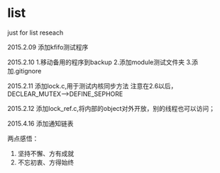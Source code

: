 # list
just for list reseach

2015.2.09
添加kfifo测试程序

2015.2.10
1.移动备用的程序到backup
2.添加module测试文件夹
3.添加.gitignore

2015.2.11
添加lock.c,用于测试内核同步方法
注意在2.6以后，DECLEAR_MUTEX-->DEFINE_SEPHORE

2015.2.12
添加lock_ref.c,将内部的object对外开放，别的线程也可以访问；

2015.4.16
添加通知链表

两点感悟：
1. 坚持不懈、方有成就
2. 不忘初衷、方得始终
